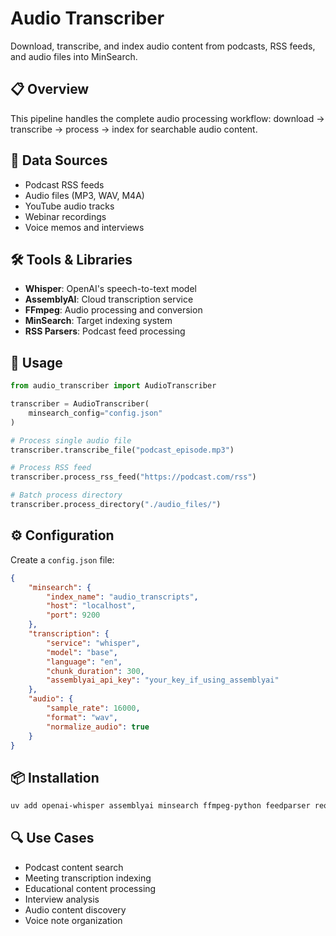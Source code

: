 # Audio Transcriber

Download, transcribe, and index audio content from podcasts, RSS feeds, and audio files into MinSearch.

## 📋 Overview

This pipeline handles the complete audio processing workflow: download → transcribe → process → index for searchable audio content.

## 🎯 Data Sources

- Podcast RSS feeds
- Audio files (MP3, WAV, M4A)
- YouTube audio tracks
- Webinar recordings
- Voice memos and interviews

## 🛠️ Tools & Libraries

- **Whisper**: OpenAI's speech-to-text model
- **AssemblyAI**: Cloud transcription service
- **FFmpeg**: Audio processing and conversion
- **MinSearch**: Target indexing system
- **RSS Parsers**: Podcast feed processing

## 🚀 Usage

```python
from audio_transcriber import AudioTranscriber

transcriber = AudioTranscriber(
    minsearch_config="config.json"
)

# Process single audio file
transcriber.transcribe_file("podcast_episode.mp3")

# Process RSS feed
transcriber.process_rss_feed("https://podcast.com/rss")

# Batch process directory
transcriber.process_directory("./audio_files/")
```

## ⚙️ Configuration

Create a `config.json` file:

```json
{
    "minsearch": {
        "index_name": "audio_transcripts",
        "host": "localhost",
        "port": 9200
    },
    "transcription": {
        "service": "whisper",
        "model": "base",
        "language": "en",
        "chunk_duration": 300,
        "assemblyai_api_key": "your_key_if_using_assemblyai"
    },
    "audio": {
        "sample_rate": 16000,
        "format": "wav",
        "normalize_audio": true
    }
}
```

## 📦 Installation

```bash
uv add openai-whisper assemblyai minsearch ffmpeg-python feedparser requests
```

## 🔍 Use Cases

- Podcast content search
- Meeting transcription indexing
- Educational content processing
- Interview analysis
- Audio content discovery
- Voice note organization